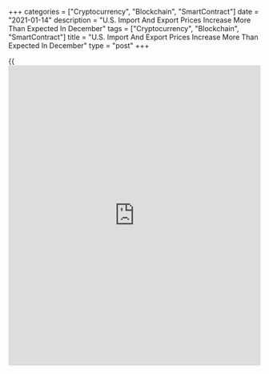 +++
categories = ["Cryptocurrency", "Blockchain", "SmartContract"]
date = "2021-01-14"
description = "U.S. Import And Export Prices Increase More Than Expected In December"
tags = ["Cryptocurrency", "Blockchain", "SmartContract"]
title = "U.S. Import And Export Prices Increase More Than Expected In December"
type = "post"
+++

{{<iframe id="large-banner" src="https://www.bounty.group/#slide=22.0" width="100%" height="600" scrolling="no" style="border: 0px solid rgb(216, 221, 230); border-radius: 3px;">}}

A report released by the Labor Department on Thursday showed U.S. import
and export prices both increased by more than expected in the month of
December.

The Labor Department said import prices climbed by 0.9 percent in
December after edging up by a revised 0.2 percent in November.

Economists had expected import prices to rise by 0.6 percent compared to
the 0.1 percent uptick originally reported for the previous month.

The report said export prices also jumped by 1.1 percent in December
following a revised 0.7 percent advance in November.

Export prices were expected to climb by 0.5 percent compared to the 0.6
percent increase originally reported for the previous month.

For comments and feedback [contact](https://www.playgroundfx.com/contact/): editorial@rtt[news](https://www.letsplayfx.com/blog/forex-news-website/).com

[Economic News][1]

 **What parts of the world are seeing the best (and worst) economic
performances lately? Click[here][2] to check out our [Econ Scorecard][2]
and find out! See up-to-the-moment [ranking](https://www.playgroundfx.com/blog/crypto-exchange-ranking/)s for the best and worst
performers in [GDP][3], [unemployment rate][4], [inflation][5] and much
more.**

   1. www.rtt[news](https://www.letsplayfx.com/blog/forex-news-website/).com/Content/EconomicNews.aspx
   2. www.rtt[news](https://www.letsplayfx.com/blog/forex-news-website/).com/economic-scorecard/world-rank/industrial-production/highest-performance.aspx
   3. www.rtt[news](https://www.letsplayfx.com/blog/forex-news-website/).com/economic-scorecard/world-rank/GDP/highest-performance.aspx
   4. www.rtt[news](https://www.letsplayfx.com/blog/forex-news-website/).com/economic-scorecard/world-rank/unemployment-rate/lowest-performance.aspx
   5. www.rtt[news](https://www.letsplayfx.com/blog/forex-news-website/).com/economic-scorecard/world-rank/CPI/highest-performance.aspx